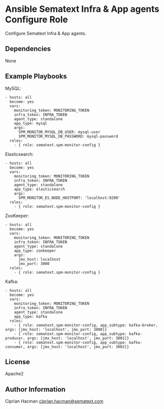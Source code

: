 Ansible Sematext Infra & App agents Configure Role
===========================================

Configure Sematext Infra & App agents.

Dependencies
------------
None

Example Playbooks
-------------------------
MySQL:
```
- hosts: all
  become: yes
  vars:
    monitoring_token: MONITORING_TOKEN
    infra_token: INFRA_TOKEN
    agent_type: standalone
    app_type: mysql
    args:
      SPM_MONITOR_MYSQL_DB_USER: mysql-user
      SPM_MONITOR_MYSQL_DB_PASSWORD: mysql-password
  roles:
    - { role: sematext.spm-monitor-config }
```

Elasticsearch:
```
- hosts: all
  become: yes
  vars:
    monitoring_token: MONITORING_TOKEN
    infra_token: INFRA_TOKEN
    agent_type: standalone
    app_type: elasticsearch
    args:
      SPM_MONITOR_ES_NODE_HOSTPORT: 'localhost:9200'
  roles:
    - { role: sematext.spm-monitor-config }

```

ZooKeeper:
```
- hosts: all
  become: yes
  vars:
    monitoring_token: MONITORING_TOKEN
    infra_token: INFRA_TOKEN
    agent_type: standalone
    app_type: zookeeper
    args:
      jmx_host: localhost
      jmx_port: 3000
  roles:
    - { role: sematext.spm-monitor-config }

```

Kafka:
```
- hosts: all
  become: yes
  vars:
    monitoring_token: MONITORING_TOKEN
    infra_token: INFRA_TOKEN
    agent_type: standalone
    app_type: kafka
  roles:
    - { role: sematext.spm-monitor-config, app_subtype: kafka-broker, args: [jmx_host: 'localhost', jmx_port: 3000]}
    - { role: sematext.spm-monitor-config, app_subtype: kafka-producer, args: [jmx_host: 'localhost', jmx_port: 3001]}
    - { role: sematext.spm-monitor-config, app_subtype: kafka-consumer, args: [jmx_host: 'localhost', jmx_port: 3002]}
```

License
-------

Apache2

Author Information
------------------

Ciprian Hacman <ciprian.hacman@sematext.com>
